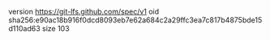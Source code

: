version https://git-lfs.github.com/spec/v1
oid sha256:e90ac18b916f0dcd8093eb7e62a684c2a29ffc3ea7c817b4875bde15d110ad63
size 103
